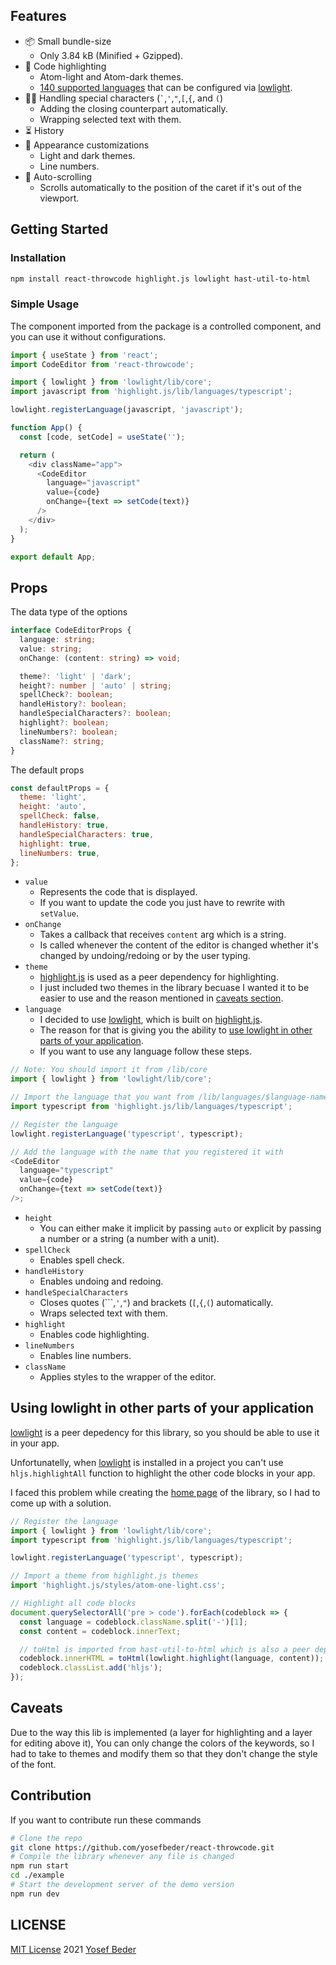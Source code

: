 ## Features

- 📦 Small bundle-size
  - Only 3.84 kB (Minified + Gzipped).
- 🌈 Code highlighting
  - Atom-light and Atom-dark themes.
  - [140 supported languages](https://github.com/highlightjs/highlight.js/blob/main/SUPPORTED_LANGUAGES.md) that can be configured via [lowlight](https://www.npmjs.com/package/lowlight).
- 💁‍♂️ Handling special characters (<code>\`</code>,`'`,`"`,`[`,`{`, and `(`)
  - Adding the closing counterpart automatically.
  - Wrapping selected text with them.
- ⏳ History
- 🎨 Appearance customizations
  - Light and dark themes.
  - Line numbers.
- 📃 Auto-scrolling
  - Scrolls automatically to the position of the caret if it's out of the viewport.

## Getting Started

### Installation

```bash
npm install react-throwcode highlight.js lowlight hast-util-to-html
```

### Simple Usage

The component imported from the package is a controlled component, and you can use it without configurations.

```js
import { useState } from 'react';
import CodeEditor from 'react-throwcode';

import { lowlight } from 'lowlight/lib/core';
import javascript from 'highlight.js/lib/languages/typescript';

lowlight.registerLanguage(javascript, 'javascript');

function App() {
  const [code, setCode] = useState('');

  return (
    <div className="app">
      <CodeEditor
        language="javascript"
        value={code}
        onChange={text => setCode(text)}
      />
    </div>
  );
}

export default App;
```

## Props

The data type of the options

```ts
interface CodeEditorProps {
  language: string;
  value: string;
  onChange: (content: string) => void;

  theme?: 'light' | 'dark';
  height?: number | 'auto' | string;
  spellCheck?: boolean;
  handleHistory?: boolean;
  handleSpecialCharacters?: boolean;
  highlight?: boolean;
  lineNumbers?: boolean;
  className?: string;
}
```

The default props

```js
const defaultProps = {
  theme: 'light',
  height: 'auto',
  spellCheck: false,
  handleHistory: true,
  handleSpecialCharacters: true,
  highlight: true,
  lineNumbers: true,
};
```

- `value`
  - Represents the code that is displayed.
  - If you want to update the code you just have to rewrite with `setValue`.
- `onChange`
  - Takes a callback that receives `content` arg which is a string.
  - Is called whenever the content of the editor is changed whether it's changed by undoing/redoing or by the user typing.
- `theme`
  - [highlight.js](https://highlightjs.org/) is used as a peer dependency for highlighting.
  - I just included two themes in the library becuase I wanted it to be easier to use and the reason mentioned in [caveats section](#caveats).
- `language`
  - I decided to use [lowlight](https://www.npmjs.com/package/lowlight), which is built on [highlight.js](https://highlightjs.org/).
  - The reason for that is giving you the ability to [use lowlight in other parts of your application](#using-lowlight-in-other-parts-of-your-application).
  - If you want to use any language follow these steps.

```js
// Note: You should import it from /lib/core
import { lowlight } from 'lowlight/lib/core';

// Import the language that you want from /lib/languages/$language-name
import typescript from 'highlight.js/lib/languages/typescript';

// Register the language
lowlight.registerLanguage('typescript', typescript);

// Add the language with the name that you registered it with
<CodeEditor
  language="typescript"
  value={code}
  onChange={text => setCode(text)}
/>;
```

- `height`
  - You can either make it implicit by passing `auto` or explicit by passing a number or a string (a number with a unit).
- `spellCheck`
  - Enables spell check.
- `handleHistory`
  - Enables undoing and redoing.
- `handleSpecialCharacters`
  - Closes quotes (``\`,`'`,`"`) and brackets (`[`,`{`,`(`) automatically.
  - Wraps selected text with them.
- `highlight`
  - Enables code highlighting.
- `lineNumbers`
  - Enables line numbers.
- `className`
  - Applies styles to the wrapper of the editor.

## Using lowlight in other parts of your application

[lowlight](https://www.npmjs.com/package/lowlight) is a peer depedency for this library, so you should be able to use it in your app.

Unfortunatelly, when [lowlight](https://www.npmjs.com/package/lowlight) is installed in a project you can't use `hljs.highlightAll` function to highlight the other code blocks in your app.

I faced this problem while creating the [home page](https://yosefbeder.github.io/react-throwcode/) of the library, so I had to come up with a solution.

```js
// Register the language
import { lowlight } from 'lowlight/lib/core';
import typescript from 'highlight.js/lib/languages/typescript';

lowlight.registerLanguage('typescript', typescript);

// Import a theme from highlight.js themes
import 'highlight.js/styles/atom-one-light.css';

// Highlight all code blocks
document.querySelectorAll('pre > code').forEach(codeblock => {
  const language = codeblock.className.split('-')[1];
  const content = codeblock.innerText;

  // toHtml is imported from hast-util-to-html which is also a peer depedency
  codeblock.innerHTML = toHtml(lowlight.highlight(language, content));
  codeblock.classList.add('hljs');
});
```

## Caveats

Due to the way this lib is implemented (a layer for highlighting and a layer for editing above it), You can only change the colors of the keywords, so I had to take to themes and modify them so that they don't change the style of the font.

## Contribution

If you want to contribute run these commands

```bash
# Clone the repo
git clone https://github.com/yosefbeder/react-throwcode.git
# Compile the library whenever any file is changed
npm run start
cd ./example
# Start the development server of the demo version
npm run dev
```

## LICENSE

[MIT License](LICENSE) 2021 [Yosef Beder](https://github.com/yosefbeder)
